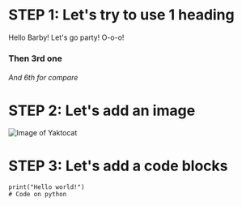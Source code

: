 # STEP 1: Let's try to use 1 heading #
Hello Barby! Let's go party! O-o-o!
### Then 3rd one ###
###### And 6th for compare ######

# STEP 2: Let's add an image #

![Image of Yaktocat](https://octodex.github.com/images/yaktocat.png)

# STEP 3: Let's add a code blocks #

```
print("Hello world!")
# Code on python
```
